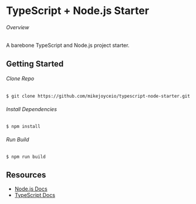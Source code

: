 # TypeScript + Node.js Starter

###### Overview

A barebone TypeScript and Node.js project starter.

## Getting Started

###### Clone Repo

```
$ git clone https://github.com/mikejoyceio/typescript-node-starter.git
```

###### Install Dependencies

```
$ npm install
```

###### Run Build

```
$ npm run build
```

## Resources

- [Node.js Docs](https://nodejs.org/en/docs)
- [TypeScript Docs](https://www.typescriptlang.org/docs)
